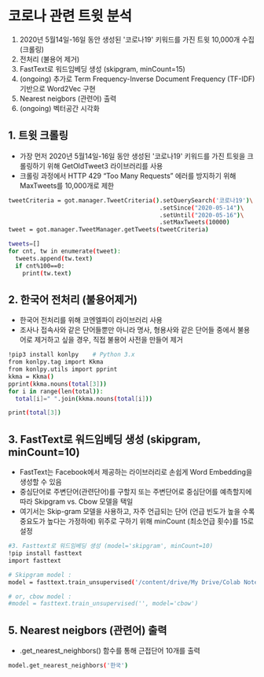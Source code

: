 # 코로나 관련 트윗 분석
1. 2020년 5월14일-16일 동안 생성된 '코로나19' 키워드를 가진 트윗 10,000개 수집(크롤링)
2. 전처리 (불용어 제거)
3. FastText로 워드임베딩 생성 (skipgram, minCount=15)
4. (ongoing) 추가로 Term Frequency-Inverse Document Frequency (TF-IDF) 기반으로 Word2Vec 구현
5. Nearest neigbors (관련어) 출력
6. (ongoing) 벡터공간 시각화

## 1. 트윗 크롤링
- 가장 먼저 2020년 5월14일-16일 동안 생성된 '코로나19' 키워드를 가진 트윗을 크롤링하기 위해 GetOldTweet3 라이브러리를 사용
- 크롤링 과정에서 HTTP 429 “Too Many Requests” 에러를 방지하기 위해 MaxTweets를 10,000개로 제한

```bash
tweetCriteria = got.manager.TweetCriteria().setQuerySearch('코로나19')\
                                           .setSince("2020-05-14")\
                                           .setUntil("2020-05-16")\
                                           .setMaxTweets(10000)
tweet = got.manager.TweetManager.getTweets(tweetCriteria)

tweets=[]
for cnt, tw in enumerate(tweet):
  tweets.append(tw.text)
  if cnt%100==0:
    print(tw.text)
```

## 2. 한국어 전처리 (불용어제거)
- 한국어 전처리를 위해 코엔엘파이 라이브러리 사용
- 조사나 접속사와 같은 단어들뿐만 아니라 명사, 형용사와 같은 단어들 중에서 불용어로 제거하고 싶을 경우, 직접 불용어 사전을 만들어 제거

```bash
!pip3 install konlpy    # Python 3.x
from konlpy.tag import Kkma
from konlpy.utils import pprint
kkma = Kkma()
pprint(kkma.nouns(total[3]))
for i in range(len(total)):
  total[i]=" ".join(kkma.nouns(total[i]))

print(total[3])
```

## 3. FastText로 워드임베딩 생성 (skipgram, minCount=10)
- FastText는 Facebook에서 제공하는 라이브러리로 손쉽게 Word Embedding을 생성할 수 있음
- 중심단어로 주변단어(관련단어)를 구할지 또는 주변단어로 중심단어를 예측할지에 따라 Skipgram vs. Cbow 모델을 택일
- 여기서는 Skip-gram 모델을 사용하고, 자주 언급되는 단어 (언급 빈도가 높을 수록 중요도가 높다는 가정하에) 위주로 구하기 위해 minCount (최소언급 횟수)를 15로 설정

```bash
#3. Fasttext로 워드임베딩 생성 (model='skipgram', minCount=10)
!pip install fasttext
import fasttext

# Skipgram model :
model = fasttext.train_unsupervised('/content/drive/My Drive/Colab Notebooks/NLP/4.tweet_analytics/data/output_twcorpus_pp.csv', model='skipgram', minCount=15)

# or, cbow model :
#model = fasttext.train_unsupervised('', model='cbow')
```

## 5. Nearest neigbors (관련어) 출력
- .get_nearest_neighbors() 함수를 통해 근접단어 10개를 출력

```bash
model.get_nearest_neighbors('한국')
```
